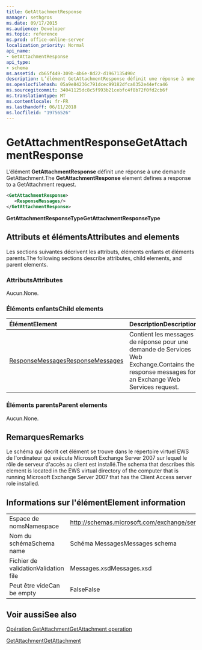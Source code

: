 ```yaml
---
title: GetAttachmentResponse
manager: sethgros
ms.date: 09/17/2015
ms.audience: Developer
ms.topic: reference
ms.prod: office-online-server
localization_priority: Normal
api_name:
- GetAttachmentResponse
api_type:
- schema
ms.assetid: cb65f449-309b-4b6e-8d22-d1967135490c
description: L’élément GetAttachmentResponse définit une réponse à une demande GetAttachment.
ms.openlocfilehash: 05a9e84236c791dcec99182dfca0352e44efca46
ms.sourcegitcommit: 34041125dc8c5f993b21cebfc4f8b72f0fd2cb6f
ms.translationtype: MT
ms.contentlocale: fr-FR
ms.lasthandoff: 06/11/2018
ms.locfileid: "19756526"
---
```

# <a name="getattachmentresponse"></a><span data-ttu-id="33729-103">GetAttachmentResponse</span><span class="sxs-lookup"><span data-stu-id="33729-103">GetAttachmentResponse</span></span>

<span data-ttu-id="33729-104">L’élément **GetAttachmentResponse** définit une réponse à une demande GetAttachment.</span><span class="sxs-lookup"><span data-stu-id="33729-104">The **GetAttachmentResponse** element defines a response to a GetAttachment request.</span></span> 
  
```xml
<GetAttachmentResponse>
   <ResponseMessages/>
</GetAttachmentResponse>
```

 <span data-ttu-id="33729-105">**GetAttachmentResponseType**</span><span class="sxs-lookup"><span data-stu-id="33729-105">**GetAttachmentResponseType**</span></span>
## <a name="attributes-and-elements"></a><span data-ttu-id="33729-106">Attributs et éléments</span><span class="sxs-lookup"><span data-stu-id="33729-106">Attributes and elements</span></span>

<span data-ttu-id="33729-107">Les sections suivantes décrivent les attributs, éléments enfants et éléments parents.</span><span class="sxs-lookup"><span data-stu-id="33729-107">The following sections describe attributes, child elements, and parent elements.</span></span>
  
### <a name="attributes"></a><span data-ttu-id="33729-108">Attributs</span><span class="sxs-lookup"><span data-stu-id="33729-108">Attributes</span></span>

<span data-ttu-id="33729-109">Aucun.</span><span class="sxs-lookup"><span data-stu-id="33729-109">None.</span></span>
  
### <a name="child-elements"></a><span data-ttu-id="33729-110">Éléments enfants</span><span class="sxs-lookup"><span data-stu-id="33729-110">Child elements</span></span>

|<span data-ttu-id="33729-111">**Élément**</span><span class="sxs-lookup"><span data-stu-id="33729-111">**Element**</span></span>|<span data-ttu-id="33729-112">**Description**</span><span class="sxs-lookup"><span data-stu-id="33729-112">**Description**</span></span>|
|:-----|:-----|
|[<span data-ttu-id="33729-113">ResponseMessages</span><span class="sxs-lookup"><span data-stu-id="33729-113">ResponseMessages</span></span>](responsemessages.md) <br/> |<span data-ttu-id="33729-114">Contient les messages de réponse pour une demande de Services Web Exchange.</span><span class="sxs-lookup"><span data-stu-id="33729-114">Contains the response messages for an Exchange Web Services request.</span></span>  <br/> |
   
### <a name="parent-elements"></a><span data-ttu-id="33729-115">Éléments parents</span><span class="sxs-lookup"><span data-stu-id="33729-115">Parent elements</span></span>

<span data-ttu-id="33729-116">Aucun.</span><span class="sxs-lookup"><span data-stu-id="33729-116">None.</span></span>
  
## <a name="remarks"></a><span data-ttu-id="33729-117">Remarques</span><span class="sxs-lookup"><span data-stu-id="33729-117">Remarks</span></span>

<span data-ttu-id="33729-118">Le schéma qui décrit cet élément se trouve dans le répertoire virtuel EWS de l'ordinateur qui exécute Microsoft Exchange Server 2007 sur lequel le rôle de serveur d'accès au client est installé.</span><span class="sxs-lookup"><span data-stu-id="33729-118">The schema that describes this element is located in the EWS virtual directory of the computer that is running Microsoft Exchange Server 2007 that has the Client Access server role installed.</span></span>
  
## <a name="element-information"></a><span data-ttu-id="33729-119">Informations sur l'élément</span><span class="sxs-lookup"><span data-stu-id="33729-119">Element information</span></span>

|||
|:-----|:-----|
|<span data-ttu-id="33729-120">Espace de noms</span><span class="sxs-lookup"><span data-stu-id="33729-120">Namespace</span></span>  <br/> |http://schemas.microsoft.com/exchange/services/2006/messages  <br/> |
|<span data-ttu-id="33729-121">Nom du schéma</span><span class="sxs-lookup"><span data-stu-id="33729-121">Schema name</span></span>  <br/> |<span data-ttu-id="33729-122">Schéma Messages</span><span class="sxs-lookup"><span data-stu-id="33729-122">Messages schema</span></span>  <br/> |
|<span data-ttu-id="33729-123">Fichier de validation</span><span class="sxs-lookup"><span data-stu-id="33729-123">Validation file</span></span>  <br/> |<span data-ttu-id="33729-124">Messages.xsd</span><span class="sxs-lookup"><span data-stu-id="33729-124">Messages.xsd</span></span>  <br/> |
|<span data-ttu-id="33729-125">Peut être vide</span><span class="sxs-lookup"><span data-stu-id="33729-125">Can be empty</span></span>  <br/> |<span data-ttu-id="33729-126">False</span><span class="sxs-lookup"><span data-stu-id="33729-126">False</span></span>  <br/> |
   
## <a name="see-also"></a><span data-ttu-id="33729-127">Voir aussi</span><span class="sxs-lookup"><span data-stu-id="33729-127">See also</span></span>



[<span data-ttu-id="33729-128">Opération GetAttachment</span><span class="sxs-lookup"><span data-stu-id="33729-128">GetAttachment operation</span></span>](getattachment-operation.md)
  
[<span data-ttu-id="33729-129">GetAttachment</span><span class="sxs-lookup"><span data-stu-id="33729-129">GetAttachment</span></span>](getattachment.md)

